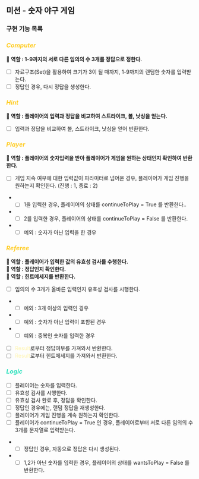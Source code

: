 ## 미션 - 숫자 야구 게임

### 구현 기능 목록

### *<span style = 'color : #FFCD28'>Computer</span>*<br/>
**🔆 역할 : 1-9까지의 서로 다른 임의의 수 3개를 정답으로 정한다.**<br/>

- [ ] 자료구조(Set)을 활용하여 크기가 3이 될 때까지, 1-9까지의 랜덤한 숫자를 입력받는다.<br/>
- [ ] 정답인 경우, 다시 정답을 생성한다.<br/>

### *<span style = 'color : #FFCD28'>Hint</span>*<br/>
**🔆 역할 : 플레이어의 입력과 정답을 비교하여 스트라이크, 볼, 낫싱을 얻는다.**<br/>

- [ ] 입력과 정답을 비교하여 볼, 스트라이크, 낫싱을 얻어 반환한다.<br/>


### *<span style = 'color : #FFCD28'>Player</span>*<br/>
**🔆 역할 : 플레이어의 숫자입력을 받아 플레이어가 게임을 원하는 상태인지 확인하여 반환한다.**<br/>

- [ ] 게임 지속 여부에 대한 입력값이 파라미터로 넘어온 경우, 플레이어가 게임 진행을 원하는지 확인한다. (진행 : 1, 종료 : 2)<br/>
+ - [ ] 1을 입력한 경우, 플레이어의 상태를 continueToPlay = True 를 반환한다..<br/>
+ - [ ] 2를 입력한 경우, 플레이어의 상태를 continueToPlay = False 를 반환한다. <br/>
+ - [ ] 예외 : 숫자가 아닌 입력을 한 경우<br/>

### *<span style = 'color : #FFCD28'>Referee</span>*<br/>
**🔆 역할 : 플레이어가 입력한 값의 유효성 검사를 수행한다.**<br/>
**🔆 역할 : 정답인지 확인한다.**<br/>
**🔆 역할 : 힌트메세지를 반환한다.**<br/>

- [ ] 임의의 수 3개가 올바른 입력인지 유효성 검사를 시행한다.<br/>
+ - [ ] 예외 : 3개 이상의 입력인 경우<br/>
+ - [ ] 예외 : 숫자가 아닌 입력이 포함된 경우<br/>
+ - [ ] 예외 : 중복인 숫자를 입력한 경우<br/>
- [ ] <span style='color : #fff5b1'>Result</span>로부터 정답여부를 가져와서 반환한다.<br/>
- [ ] <span style='color : #fff5b1'>Result</span>로부터 힌트메세지를 가져와서 반환한다.<br/>

### *<span style = 'color : #2CE0BC	'>Logic</span>*<br/>
- [ ] 플레이어는 숫자를 입력한다.<br/>
- [ ] 유효성 검사를 시행한다.<br/>
- [ ] 유효성 검사 완료 후, 정답을 확인한다.<br/>
- [ ] 정답인 경우에는, 랜덤 정답을 재생성한다. <br/>
- [ ] 플레이어가 게임 진행을 계속 원하는지 확인한다.<br/>
- [ ] 플레이어가 continueToPlay = True 인 경우, 플레이어로부터 서로 다른 임의의 수 3개를 문자열로 입력받는다.<br/>
+ - [ ] 정답인 경우, 자동으로 정답은 다시 생성된다.<br/>
+ - [ ] 1,2가 아닌 숫자를 입력한 경우, 플레이어의 상태를 wantsToPlay = False 를 반환한다. <br/>